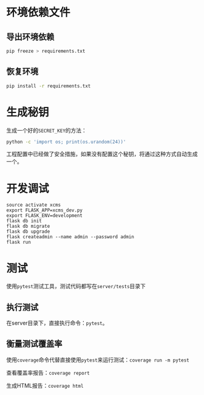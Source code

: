 # 环境依赖文件
## 导出环境依赖
```bash
pip freeze > requirements.txt
```
## 恢复环境
```bash
pip install -r requirements.txt
```

# 生成秘钥
生成一个好的`SECRET_KEY`的方法：
```bash
python -c 'import os; print(os.urandom(24))'
```
工程配置中已经做了安全措施，如果没有配置这个秘钥，将通过这种方式自动生成一个。


# 开发调试
```
source activate xcms
export FLASK_APP=xcms_dev.py
export FLASK_ENV=development
flask db init
flask db migrate
flask db upgrade
flask createadmin --name admin --password admin
flask run
```


# 测试
使用`pytest`测试工具，测试代码都写在`server/tests`目录下

## 执行测试
在server目录下，直接执行命令：`pytest`。

## 衡量测试覆盖率
使用`coverage`命令代替直接使用`pytest`来运行测试：`coverage run -m pytest`

查看覆盖率报告：`coverage report`

生成HTML报告：`coverage html`
